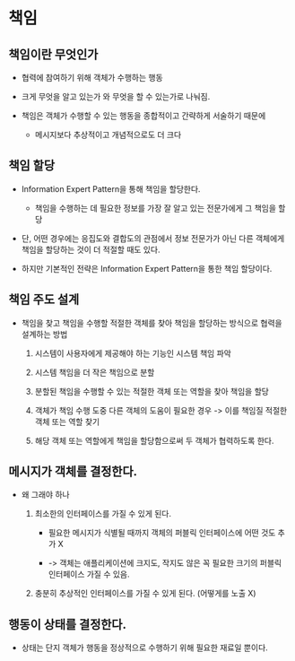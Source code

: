# 책임

## 책임이란 무엇인가

- 협력에 참여하기 위해 객체가 수행하는 행동

- 크게 무엇을 알고 있는가 와 무엇을 할 수 있는가로 나눠짐.

- 책임은 객체가 수행할 수 있는 행동을 종합적이고 간략하게 서술하기 때문에

    - 메시지보다 추상적이고 개념적으로도 더 크다

## 책임 할당

- Information Expert Pattern을 통해 책임을 할당한다.

    - 책임을 수행하는 데 필요한 정보를 가장 잘 알고 있는 전문가에게 그 책임을 할당

- 단, 어떤 경우에는 응집도와 결합도의 관점에서 정보 전문가가 아닌 다른 객체에게 책임을 할당하는 것이 더 적절할 때도 있다.

- 하지만 기본적인 전략은 Information Expert Pattern을 통한 책임 할당이다.

## 책임 주도 설계

- 책임을 찾고 책임을 수행할 적절한 객체를 찾아 책임을 할당하는 방식으로 협력을 설계하는 방법

    1. 시스템이 사용자에게 제공해야 하는 기능인 시스템 책임 파악

    2. 시스템 책임을 더 작은 책임으로 분할

    3. 분할된 책임을 수행할 수 있는 적절한 객체 또는 역할을 찾아 책임을 할당

    4. 객체가 책임 수행 도중 다른 객체의 도움이 필요한 경우 -> 이를 책임질 적절한 객체 또는 역할 찾기

    5. 해당 객체 또는 역할에게 책임을 할당함으로써 두 객체가 협력하도록 한다.

## 메시지가 객체를 결정한다.

- 왜 그래야 하나

    1. 최소한의 인터페이스를 가질 수 있게 된다.

        - 필요한 메시지가 식별될 때까지 객체의 퍼블릭 인터페이스에 어떤 것도 추가 X

        - -> 객체는 애플리케이션에 크지도, 작지도 않은 꼭 필요한 크기의 퍼블릭 인터페이스 가질 수 있음.

    2. 충분히 추상적인 인터페이스를 가질 수 있게 된다. (어떻게를 노출 X)

## 행동이 상태를 결정한다.

- 상태는 단지 객체가 행동을 정상적으로 수행하기 위해 필요한 재료일 뿐이다.